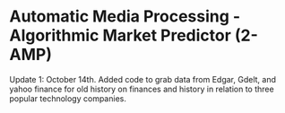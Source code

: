 # Automatic Media Processing - Algorithmic Market Predictor (2-AMP) 



Update 1: October 14th. Added code to grab data from Edgar, Gdelt, and yahoo finance for old history on finances and history in relation to three popular technology companies. 
